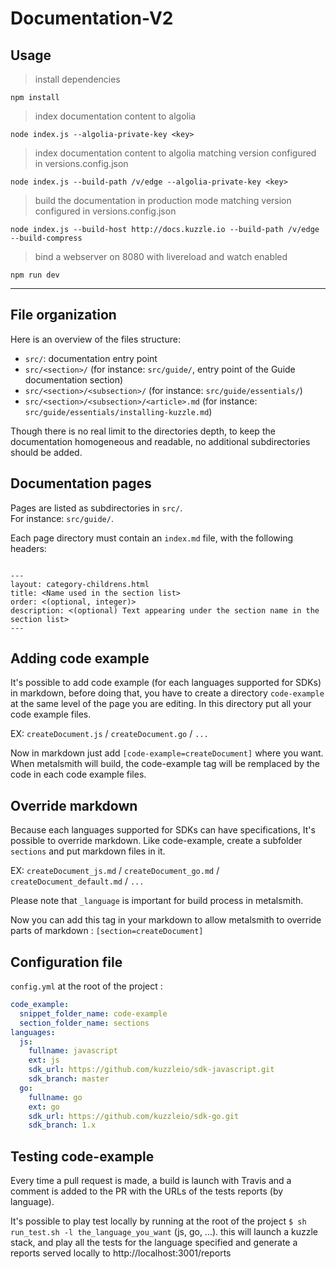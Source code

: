 # Documentation-V2

## Usage

> install dependencies

`npm install`

> index documentation content to algolia

`node index.js --algolia-private-key <key>`

> index documentation content to algolia matching version configured in versions.config.json

`node index.js --build-path /v/edge --algolia-private-key <key>`

> build the documentation in production mode matching version configured in versions.config.json

`node index.js --build-host http://docs.kuzzle.io --build-path /v/edge --build-compress`

> bind a webserver on 8080 with livereload and watch enabled

`npm run dev`

---

## File organization

Here is an overview of the files structure:

* `src/`: documentation entry point
* `src/<section>/` (for instance: `src/guide/`, entry point of the Guide documentation section)
* `src/<section>/<subsection>/` (for instance: `src/guide/essentials/`)
* `src/<section>/<subsection>/<article>.md` (for instance: `src/guide/essentials/installing-kuzzle.md`)


Though there is no real limit to the directories depth, to keep the documentation homogeneous and readable, no additional subdirectories should be added.

## Documentation pages

Pages are listed as subdirectories in `src/`.  
For instance: `src/guide/`.

Each page directory must contain an `index.md` file, with the following headers:

```

---
layout: category-childrens.html
title: <Name used in the section list>
order: <(optional, integer)>
description: <(optional) Text appearing under the section name in the section list>
---
```

## Adding code example

It's possible to add code example (for each languages supported for SDKs) in markdown, before doing that, you have to create a directory `code-example` at the same level of the page you are editing. In this directory put all your code example files.

EX: `createDocument.js` / `createDocument.go` / `...`

Now in markdown just add `[code-example=createDocument]` where you want. When metalsmith will build, the code-example tag will be remplaced by the code in each code example files.

## Override markdown

Because each languages supported for SDKs can have specifications, It's possible to override markdown.
Like code-example, create a subfolder `sections` and put markdown files in it.

EX: `createDocument_js.md` / `createDocument_go.md` / `createDocument_default.md` / `...`

Please note that `_language` is important for build process in metalsmith.

Now you can add this tag in your markdown to allow metalsmith to override parts of markdown : `[section=createDocument]`

## Configuration file

`config.yml` at the root of the project :

```yaml
code_example:
  snippet_folder_name: code-example
  section_folder_name: sections
languages:
  js:
    fullname: javascript
    ext: js
    sdk_url: https://github.com/kuzzleio/sdk-javascript.git
    sdk_branch: master
  go:
    fullname: go
    ext: go
    sdk_url: https://github.com/kuzzleio/sdk-go.git
    sdk_branch: 1.x
```

## Testing code-example

Every time a pull request is made, a build is launch with Travis and a comment is added to the PR with the URLs of the tests reports (by language).

It's possible to play test locally by running at the root of the project `$ sh run_test.sh -l the_language_you_want` (js, go, ...). this will launch a kuzzle stack, and play all the tests for the language specified and generate a reports served locally to http://localhost:3001/reports 

